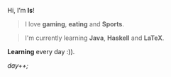 Hi, I’m **Is**! 

> I love **gaming**, **eating** and **Sports**.

> I'm currently learning **Java**, **Haskell** and **LaTeX**.

**Learning** every day :)).

_day++;_

